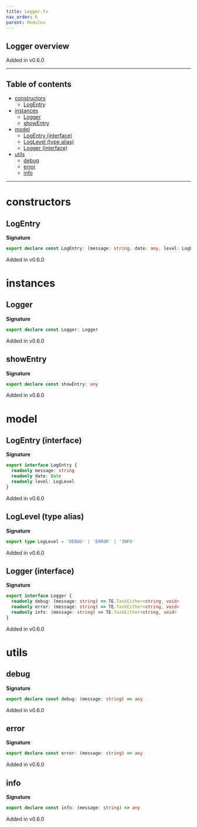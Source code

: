 ```yaml
---
title: Logger.ts
nav_order: 6
parent: Modules
---
```


## Logger overview

Added in v0.6.0

---

<h2 class="text-delta">Table of contents</h2>

- [constructors](#constructors)
  - [LogEntry](#logentry)
- [instances](#instances)
  - [Logger](#logger)
  - [showEntry](#showentry)
- [model](#model)
  - [LogEntry (interface)](#logentry-interface)
  - [LogLevel (type alias)](#loglevel-type-alias)
  - [Logger (interface)](#logger-interface)
- [utils](#utils)
  - [debug](#debug)
  - [error](#error)
  - [info](#info)

---

# constructors

## LogEntry

**Signature**

```ts
export declare const LogEntry: (message: string, date: any, level: LogLevel) => LogEntry
```

Added in v0.6.0

# instances

## Logger

**Signature**

```ts
export declare const Logger: Logger
```

Added in v0.6.0

## showEntry

**Signature**

```ts
export declare const showEntry: any
```

Added in v0.6.0

# model

## LogEntry (interface)

**Signature**

```ts
export interface LogEntry {
  readonly message: string
  readonly date: Date
  readonly level: LogLevel
}
```

Added in v0.6.0

## LogLevel (type alias)

**Signature**

```ts
export type LogLevel = 'DEBUG' | 'ERROR' | 'INFO'
```

Added in v0.6.0

## Logger (interface)

**Signature**

```ts
export interface Logger {
  readonly debug: (message: string) => TE.TaskEither<string, void>
  readonly error: (message: string) => TE.TaskEither<string, void>
  readonly info: (message: string) => TE.TaskEither<string, void>
}
```

Added in v0.6.0

# utils

## debug

**Signature**

```ts
export declare const debug: (message: string) => any
```

Added in v0.6.0

## error

**Signature**

```ts
export declare const error: (message: string) => any
```

Added in v0.6.0

## info

**Signature**

```ts
export declare const info: (message: string) => any
```

Added in v0.6.0
